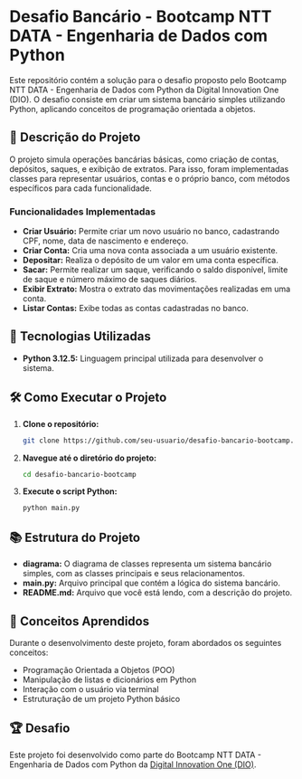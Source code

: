 # Desafio Bancário - Bootcamp NTT DATA - Engenharia de Dados com Python

Este repositório contém a solução para o desafio proposto pelo Bootcamp NTT DATA - Engenharia de Dados com Python da Digital Innovation One (DIO). O desafio consiste em criar um sistema bancário simples utilizando Python, aplicando conceitos de programação orientada a objetos.

## 📝 Descrição do Projeto

O projeto simula operações bancárias básicas, como criação de contas, depósitos, saques, e exibição de extratos. Para isso, foram implementadas classes para representar usuários, contas e o próprio banco, com métodos específicos para cada funcionalidade.

### Funcionalidades Implementadas

- **Criar Usuário:** Permite criar um novo usuário no banco, cadastrando CPF, nome, data de nascimento e endereço.
- **Criar Conta:** Cria uma nova conta associada a um usuário existente.
- **Depositar:** Realiza o depósito de um valor em uma conta específica.
- **Sacar:** Permite realizar um saque, verificando o saldo disponível, limite de saque e número máximo de saques diários.
- **Exibir Extrato:** Mostra o extrato das movimentações realizadas em uma conta.
- **Listar Contas:** Exibe todas as contas cadastradas no banco.

## 🚀 Tecnologias Utilizadas

- **Python 3.12.5:** Linguagem principal utilizada para desenvolver o sistema.

## 🛠️ Como Executar o Projeto

1. **Clone o repositório:**
   ```bash
   git clone https://github.com/seu-usuario/desafio-bancario-bootcamp.git
   ```

2. **Navegue até o diretório do projeto:**
   ```bash
   cd desafio-bancario-bootcamp
   ```

3. **Execute o script Python:**
   ```bash
   python main.py
   ```

## 📚 Estrutura do Projeto

- **diagrama:** O diagrama de classes representa um sistema bancário simples, com as classes principais e seus relacionamentos.
- **main.py:** Arquivo principal que contém a lógica do sistema bancário.
- **README.md:** Arquivo que você está lendo, com a descrição do projeto.

## 📖 Conceitos Aprendidos

Durante o desenvolvimento deste projeto, foram abordados os seguintes conceitos:

- Programação Orientada a Objetos (POO)
- Manipulação de listas e dicionários em Python
- Interação com o usuário via terminal
- Estruturação de um projeto Python básico

## 🏆 Desafio

Este projeto foi desenvolvido como parte do Bootcamp NTT DATA - Engenharia de Dados com Python da [Digital Innovation One (DIO)](https://www.dio.me/).
